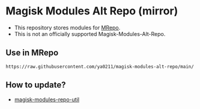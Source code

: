 # Magisk Modules Alt Repo (mirror)
- This repository stores modules for [MRepo](https://github.com/ya0211/MRepo).
- This is not an officially supported Magisk-Modules-Alt-Repo.

## Use in MRepo
```
https://raw.githubusercontent.com/ya0211/magisk-modules-alt-repo/main/
```

## How to update?
- [magisk-modules-repo-util](https://github.com/ya0211/magisk-modules-repo-util.git)

